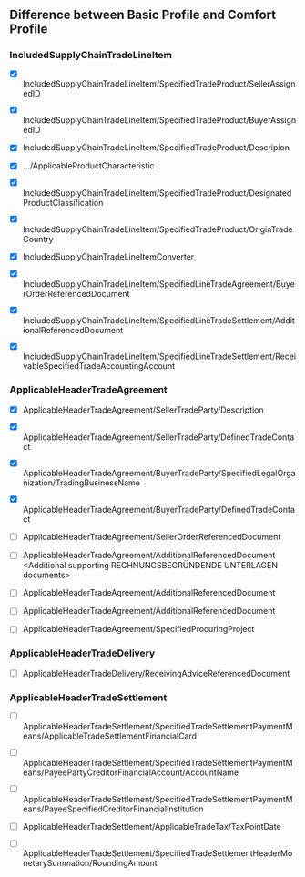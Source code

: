## Difference between Basic Profile and Comfort Profile

### IncludedSupplyChainTradeLineItem

-   [x] IncludedSupplyChainTradeLineItem/SpecifiedTradeProduct/SellerAssignedID
-   [x] IncludedSupplyChainTradeLineItem/SpecifiedTradeProduct/BuyerAssignedID
-   [x] IncludedSupplyChainTradeLineItem/SpecifiedTradeProduct/Descripion
-   [x] .../ApplicableProductCharacteristic
-   [x] IncludedSupplyChainTradeLineItem/SpecifiedTradeProduct/DesignatedProductClassification
-   [x] IncludedSupplyChainTradeLineItem/SpecifiedTradeProduct/OriginTradeCountry
-   [x] IncludedSupplyChainTradeLineItemConverter

-   [x] IncludedSupplyChainTradeLineItem/SpecifiedLineTradeAgreement/BuyerOrderReferencedDocument

-   [x] IncludedSupplyChainTradeLineItem/SpecifiedLineTradeSettlement/AdditionalReferencedDocument
-   [x] IncludedSupplyChainTradeLineItem/SpecifiedLineTradeSettlement/ReceivableSpecifiedTradeAccountingAccount

### ApplicableHeaderTradeAgreement

-   [x] ApplicableHeaderTradeAgreement/SellerTradeParty/Description
-   [x] ApplicableHeaderTradeAgreement/SellerTradeParty/DefinedTradeContact

-   [x] ApplicableHeaderTradeAgreement/BuyerTradeParty/SpecifiedLegalOrganization/TradingBusinessName
-   [x] ApplicableHeaderTradeAgreement/BuyerTradeParty/DefinedTradeContact

-   [ ] ApplicableHeaderTradeAgreement/SellerOrderReferencedDocument

-   [ ] ApplicableHeaderTradeAgreement/AdditionalReferencedDocument <Additional supporting RECHNUNGSBEGRÜNDENDE UNTERLAGEN documents>
-   [ ] ApplicableHeaderTradeAgreement/AdditionalReferencedDocument <BT-17-Tender or lot reference>
-   [ ] ApplicableHeaderTradeAgreement/AdditionalReferencedDocument <BT-18-Invoiced object identifier>

-   [ ] ApplicableHeaderTradeAgreement/SpecifiedProcuringProject

### ApplicableHeaderTradeDelivery

-   [ ] ApplicableHeaderTradeDelivery/ReceivingAdviceReferencedDocument

### ApplicableHeaderTradeSettlement

-   [ ] ApplicableHeaderTradeSettlement/SpecifiedTradeSettlementPaymentMeans/ApplicableTradeSettlementFinancialCard
-   [ ] ApplicableHeaderTradeSettlement/SpecifiedTradeSettlementPaymentMeans/PayeePartyCreditorFinancialAccount/AccountName
-   [ ] ApplicableHeaderTradeSettlement/SpecifiedTradeSettlementPaymentMeans/PayeeSpecifiedCreditorFinancialInstitution

-   [ ] ApplicableHeaderTradeSettlement/ApplicableTradeTax/TaxPointDate

-   [ ] ApplicableHeaderTradeSettlement/SpecifiedTradeSettlementHeaderMonetarySummation/RoundingAmount
